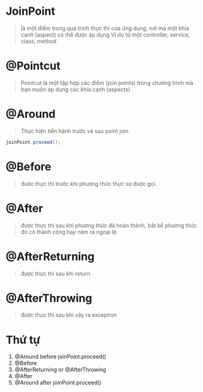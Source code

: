 # JoinPoint
> là một điểm trong quá trình thực thi của ứng dụng, nơi mà một khía cạnh (aspect) có thể được áp dụng
> Ví dụ từ một controller, service, class, method

# @Pointcut
> Pointcut là một tập hợp các điểm (join points) trong chương trình mà bạn muốn áp dụng các khía cạnh (aspects)

# @Around 
> Thực hiện tiến hành trước và sau point join
```java
joinPoint.proceed();
```

# @Before
> được thực thi trước khi phương thức thực sự được gọi.
# @After
> được thực thi sau khi phương thức đã hoàn thành, bất kể phương thức đó có thành công hay ném ra ngoại lệ.

# @AfterReturning 
> được thực thi sau khi return
# @AfterThrowing
> được thực thi sau khi xảy ra exception 


# Thứ tự
1. @Around before joinPoint.proceed()
2. @Before
3. @AfterReturning or @AfterThrowing
4. @After
5. @Around after joinPoint.proceed()